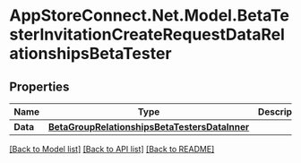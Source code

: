 # AppStoreConnect.Net.Model.BetaTesterInvitationCreateRequestDataRelationshipsBetaTester

## Properties

Name | Type | Description | Notes
------------ | ------------- | ------------- | -------------
**Data** | [**BetaGroupRelationshipsBetaTestersDataInner**](BetaGroupRelationshipsBetaTestersDataInner.md) |  | 

[[Back to Model list]](../README.md#documentation-for-models) [[Back to API list]](../README.md#documentation-for-api-endpoints) [[Back to README]](../README.md)

